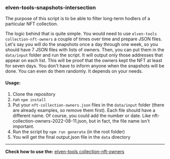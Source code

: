 ### elven-tools-snapshots-intersection

The purpose of this script is to be able to filter long-term hodlers of a particular NFT collection.

The logic behind that is quite simple. You would need to use `elven-tools collection-nft-owners` a couple of times over time and prepare JSON files. Let's say you will do the snapshots once a day through one week, so you should have 7 JSON files with lists of owners. Then, you can put them in the `data/input` folder and run the script. It will output only those addresses that appear on each list. This will be proof that the owners kept the NFT at least for seven days. You don't have to inform anyone when the snapshots will be done. You can even do them randomly. It depends on your needs.

#### Usage:
1. Clone the repository
2. run `npm install`
2. Put your `nft-collection-owners.json` files in the `data/input` folder (there are already examples, so remove them first). Each file should have a different name. Of course, you could add the number or date. Like nft-collection-owners-2022-08-11.json, but in fact, the file name isn't important.
3. Run the script by `npm run generate` (in the root folder)
4. You will get the final output.json file in the `data` directory

---

**Check how to use the:** [elven-tools collection-nft-owners](https://www.elven.tools/docs/recipes.html#how-to-get-owners-addresses-using-the-collection-ticker)
